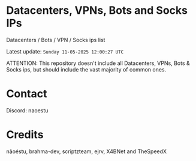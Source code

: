 # Datacenters, VPNs, Bots and Socks IPs
 
Datacenters / Bots / VPN / Socks ips list

Latest update: `Sunday 11-05-2025 12:00:27 UTC` 

ATTENTION: This repository doesn't include all Datacenters, VPNs, Bots & Socks ips, 
but should include the vast majority of common ones.

# Contact
Discord: naoestu

# Credits
nãoéstu, brahma-dev, scriptzteam, ejrv, X4BNet and TheSpeedX
